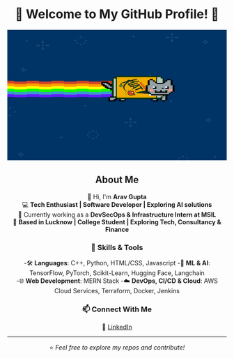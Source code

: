 <div align="center">

# 🚀 Welcome to My GitHub Profile! 🚀

<img src="https://raw.githubusercontent.com/AravCodes/AravCodes/main/safe_image.webp" width="800" height="300">

## About Me  
👋 Hi, I'm **Arav Gupta**  
💻 **Tech Enthusiast | Software Developer | Exploring AI solutions**  
🚀 Currently working as a **DevSecOps & Infrastructure Intern at MSIL**  
📍 **Based in Lucknow | College Student | Exploring Tech, Consultancy & Finance**  

### 🔧 Skills & Tools  
-🛠️ **Languages**: C++, Python, HTML/CSS, Javascript
-🤖 **ML & AI**: TensorFlow, PyTorch, Scikit-Learn, Hugging Face, Langchain  
-🌐 **Web Development**: MERN Stack
-☁️ **DevOps, CI/CD & Cloud**: AWS Cloud Services, Terraform, Docker, Jenkins

### 📫 Connect With Me  
🔗 [LinkedIn](https://linkedin.com/in/arav-gupta-porwal)  

---

⭐️ *Feel free to explore my repos and contribute!*  

</div>
